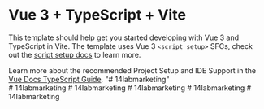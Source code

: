 # Vue 3 + TypeScript + Vite

This template should help get you started developing with Vue 3 and TypeScript in Vite. The template uses Vue 3 `<script setup>` SFCs, check out the [script setup docs](https://v3.vuejs.org/api/sfc-script-setup.html#sfc-script-setup) to learn more.

Learn more about the recommended Project Setup and IDE Support in the [Vue Docs TypeScript Guide](https://vuejs.org/guide/typescript/overview.html#project-setup).
"# 14labmarketing"  
#   1 4 l a b m a r k e t i n g  
 #   1 4 l a b m a r k e t i n g  
 #   1 4 l a b m a r k e t i n g  
 #   1 4 l a b m a r k e t i n g  
 #   1 4 l a b m a r k e t i n g  
 